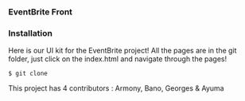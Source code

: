 

### EventBrite Front

### Installation
Here is our UI kit for the EventBrite project!
All the pages are in the git folder, just click on the index.html and navigate through the pages!

```
$ git clone
```


This project has 4 contributors : Armony, Bano, Georges & Ayuma

